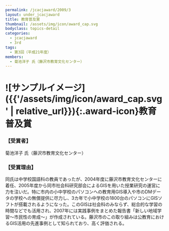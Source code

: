 ```yaml
---
permalink: /jcacjaward/2009/3
layout: under_jcacjaward
title: 教育普及賞
thumbnail: /assets/img/icon/award_cap.svg
bodyclass: topics-detail
categories:
  - jcacjaward
  - 3rd
tags:
  - 第3回（平成21年度）
members:
  - 菊池洋子 氏（藤沢市教育文化センター）
---
```


# ![サンプルイメージ]({{'/assets/img/icon/award_cap.svg' | relative_url}}){:.award-icon}教育普及賞

### 【受賞者】

菊池洋子 氏（藤沢市教育文化センター）

### 【受賞理由】

同氏は中学校国語科の教員であったが、2004年度に藤沢市教育文化センターに着任、2005年度から同市社会科研究部会によるGISを用いた授業研究の運営に力を注いだ。特に市内の小中学校のパソコンへの教育用GIS導入や市のDMデータの学校への無償提供に尽力し、3カ年で小中学校の1800台のパソコンにGISソフトが搭載されるようになった。このGISは社会科のみならず、総合的な学習の時間などでも活用され、2007年には実践事例をまとめた報告書「新しい地域学習～市民性の育成～」が作成されている。藤沢市のこの取り組みは公教育におけるGIS活用の先進事例として知られており、高く評価される。
